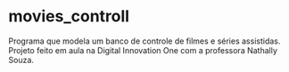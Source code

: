 # movies_controll
Programa que modela um banco de controle de filmes e séries assistidas. Projeto feito em aula na Digital Innovation One com a professora Nathally Souza.
